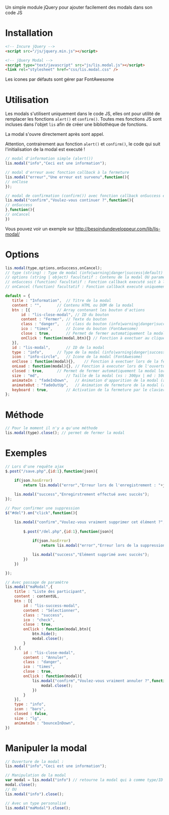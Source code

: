 Un simple module jQuery pour ajouter facilement des modals dans son code JS

# Installation

```html
<!-- Incure jQuery -->
<script src="/js/jquery.min.js"></script>

<!-- jQuery Modal -->
<script type="text/javascript" src="js/lis.modal.js"></script>
<link rel="stylesheet" href="css/lis.modal.css" />
```
Les icones par défauts sont gérer par FontAwesome

# Utilisation

Les modals s'utilisent uniquement dans le code JS, elles ont pour utilité de remplacer les fonctions `alert()` et `confirm()`.
Toutes mes fonctions JS sont incluses dans l'objet `lis` afin de créer une bibliothèque de fonctions.

La modal s'ouvre directement après sont appel.

Attention, contrairement aux fonction `alert()` et `confirm()`, le code qui suit l'initialisation de la modal est executé !

```js
// modal d'information simple (alert())
lis.modal("info","Ceci est une information"); 

// modal d'erreur avec fonction callback à la fermeture
lis.modal("erreur","Une erreur est survenu",function(){	
// onClose
});

// modal de confirmation (confirm()) avec fonction callback onSuccess et onCancel
lis.modal("confirm","Voulez-vous continuer ?",function(){
// onSuccess
},function(){
// onCancel
})
```

Vous pouvez voir un exemple sur http://besoindundeveloppeur.com/lib/lis-modal/

# Options

 ```js
lis.modal(type,options,onSuccess,onCancel); 
// type (string) : Type de modal (info|warning|danger|success|default) OU identifiant de la modal
// options (string | object) facultatif : Contenu de la modal OU paramètres d'options
// onSuccess (function) facultatif : Fonction callback executé soit à la fermeture de la modal, soit onSuccess pour le type 'confirm' 
// onCancel (function) facultatif : Fonction callback executé uniquement lors de l'anulation pour le type 'confirm'

default = {
	title : "Information",	// Titre de la modal
	content : "",		// Contenu HTML ou DOM de la modal	
	btn : [{			// Array contenant les bouton d'actions
		id : "lis-close-modal",	// ID du bouton
		content : "Fermer",	// Texte du bouton
		class : "danger",	// class du bouton (info|warning|danger|success|default)
		ico : "times",		// Icone du bouton (FontAwesome)
		close : true,		// Permet de fermer automatiquement la modal lors du clique sur le bouton
		onClick : function(modal,btn){}	// Fonction à exectuer au clique sur le bouton (avant animation de fermeture)
	}],
	id : "lis-modal",		// ID de la modal
	type : "info",		// Type de la modal (info|warning|danger|success|default)
	icon : "info-circle",	// Icone de la modal (FontAwesome)
	onClose : function(modal){},	// Fonction à exectuer lors de la fermeture de la modal (après animation)
	onLoad : function(modal){},	// Fonction à executer lors de l'ouverture de la modal (après animation)
	closed : true,		// Permet de fermer automatiquement la modal lors du clique sur le fond
	size : "md",			// Taille de la modal (xs : 300px | md : 500px | lg : 800px)
	animateIn : "fadeInDown",	// Animation d'apparition de la modal (animate.css)
	animateOut : "fadeOutUp",	// Animation de fermeture de la modal (animate.css)
	keyboard : true,		// Activation de la fermeture par le clavier ESC ou ENTER uniquement s'il n'y a qu'un bouton
};
```

# Méthode
```js
// Pour le moment il n'y a qu'une méthode
lis.modal(type).close(); // permet de fermer la modal
```

# Exemples


```js
// Lors d'une requête ajax
$.post("/save.php",{id:1},function(json){

	if(json.hasError)
		return lis.modal("error","Erreur lors de l'enregistrement : "+json.error);
	
	lis.modal("success","Enregirstrement effectué avec succès");
});

// Pour confirmer une suppression
$("#del").on("click",function(){

	lis.modal("confirm","Voulez-vous vraiment supprimer cet élément ?",function(){
	
		$.post("/del.php",{id:1},function(json){
			
			if(json.hasError)
				return lis.modal("error","Erreur lors de la suppression : "+json.error);

			lis.modal("success","Elément supprimé avec succès");
		})
	})

});

// Avec passage de paramètre
lis.modal("maModal",{
	title : "Liste des participant",
	content : contentUL,
	btn : [{
		id : "lis-success-modal",
		content : "Sélectionner",
		class : "success",
		ico : "check",
		close : true,
		onClick : function(modal,btn){
			btn.hide();
			modal.close();
		}
	},{
		id : "lis-close-modal",
		content : "Annuler",
		class : "danger",
		ico : "times",
		close : true,
		onClick : function(modal){
			lis.modal("confirm","Voulez-vous vraiment annuler ?",function(){
				modal.close();
			})
		}
	}],
	type : "info",
	icon : "bars",
	closed : false,
	size : "lg",
	animateIn : "bounceInDown",
})
```

# Manipuler la modal
```js
// Ouverture de la modal :
lis.modal("info","Ceci est une information");

// Manipulation de la modal
var modal = lis.modal("info") // retourne la modal qui à comme type/ID "info"
modal.close();
// OU
lis.modal("info").close();

// Avec un type personalisé
lis.modal("maModal").close();
```
